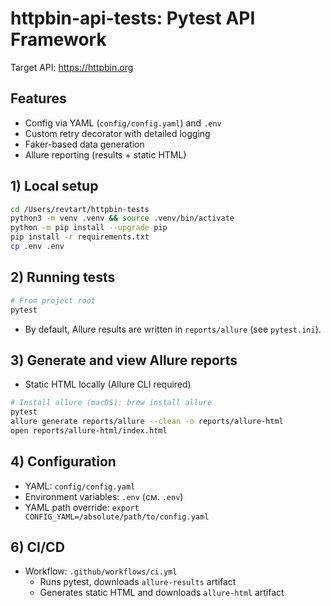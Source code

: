 # httpbin-api-tests: Pytest API Framework

Target API: https://httpbin.org

## Features
- Config via YAML (`config/config.yaml`) and `.env`
- Custom retry decorator with detailed logging
- Faker-based data generation
- Allure reporting (results + static HTML)

## 1) Local setup
```bash
cd /Users/revtart/httpbin-tests
python3 -m venv .venv && source .venv/bin/activate
python -m pip install --upgrade pip
pip install -r requirements.txt
cp .env .env
```

## 2) Running tests
```bash
# From project root
pytest
```
- By default, Allure results are written in `reports/allure` (see `pytest.ini`).

## 3) Generate and view Allure reports
- Static HTML locally (Allure CLI required)
```bash
# Install allure (macOS): brew install allure
pytest  
allure generate reports/allure --clean -o reports/allure-html
open reports/allure-html/index.html
```

## 4) Configuration
- YAML: `config/config.yaml`
- Environment variables: `.env` (см. `.env`)
- YAML path override: `export CONFIG_YAML=/absolute/path/to/config.yaml`

## 6) CI/CD
- Workflow: `.github/workflows/ci.yml`
  - Runs pytest, downloads `allure-results` artifact
  - Generates static HTML and downloads `allure-html` artifact
